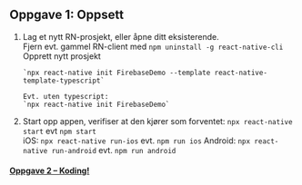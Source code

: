 ## Oppgave 1: Oppsett

1.  Lag et nytt RN-prosjekt, eller åpne ditt eksisterende.  
    Fjern evt. gammel RN-client med `npm uninstall -g react-native-cli`  
     Opprett nytt prosjekt

        `npx react-native init FirebaseDemo --template react-native-template-typescript`

        Evt. uten typescript:
        `npx react-native init FirebaseDemo`

2.  Start opp appen, verifiser at den kjører som forventet:
    `npx react-native start` evt `npm start`  
    iOS:
    `npx react-native run-ios` evt. `npm run ios`
    Android:
    `npx react-native run-android` evt. `npm run android`

#### [Oppgave 2 – Koding!](Oppgave2_koding.md)
